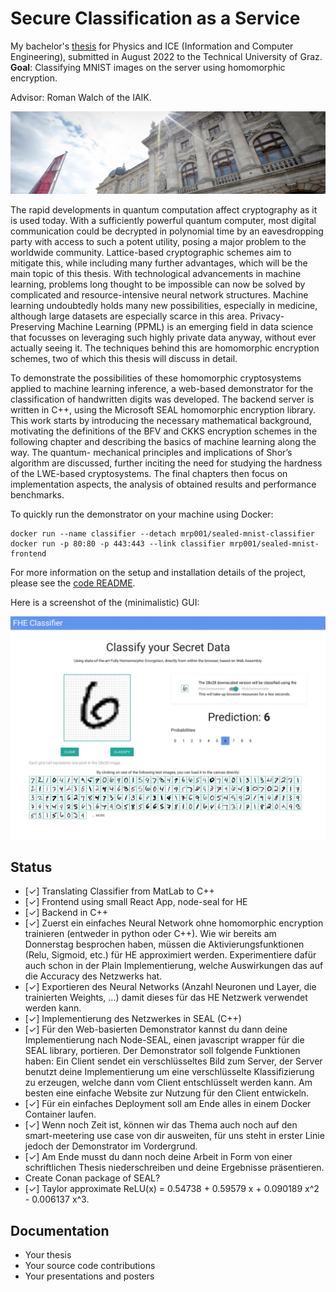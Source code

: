 # Secure Classification as a Service

My bachelor's [thesis](https://raw.githubusercontent.com/MrP01/BachelorsThesis/master/thesis/thesis.pdf) for Physics and ICE (Information and Computer Engineering), submitted in August 2022 to the Technical University of Graz. **Goal**: Classifying MNIST images on the server using homomorphic encryption.

Advisor: Roman Walch of the IAIK.

![Tu Graz Header](presentation/figures/topfigureexample-169.jpg)

The rapid developments in quantum computation affect cryptography as it is used today. With
a sufficiently powerful quantum computer, most digital communication could be decrypted in
polynomial time by an eavesdropping party with access to such a potent utility, posing a major
problem to the worldwide community. Lattice-based cryptographic schemes aim to mitigate
this, while including many further advantages, which will be the main topic of this thesis.
With technological advancements in machine learning, problems long thought to be impossible
can now be solved by complicated and resource-intensive neural network structures. Machine
learning undoubtedly holds many new possibilities, especially in medicine, although large
datasets are especially scarce in this area. Privacy-Preserving Machine Learning (PPML) is
an emerging field in data science that focusses on leveraging such highly private data anyway,
without ever actually seeing it. The techniques behind this are homomorphic encryption schemes,
two of which this thesis will discuss in detail.

To demonstrate the possibilities of these homomorphic cryptosystems applied to machine
learning inference, a web-based demonstrator for the classification of handwritten digits was
developed. The backend server is written in C++, using the Microsoft SEAL
homomorphic encryption library. This work starts by introducing the necessary mathematical
background, motivating the definitions of the BFV and CKKS encryption schemes in the
following chapter and describing the basics of machine learning along the way. The quantum-
mechanical principles and implications of Shor’s algorithm are discussed, further inciting the
need for studying the hardness of the LWE-based cryptosystems. The final chapters then focus
on implementation aspects, the analysis of obtained results and performance benchmarks.

To quickly run the demonstrator on your machine using Docker:

    docker run --name classifier --detach mrp001/sealed-mnist-classifier
    docker run -p 80:80 -p 443:443 --link classifier mrp001/sealed-mnist-frontend

For more information on the setup and installation details of the project, please see the [code README](code/README.md).

Here is a screenshot of the (minimalistic) GUI:

![Screenshot](thesis/figures/frontend.png)

## Status

- [✓] Translating Classifier from MatLab to C++
- [✓] Frontend using small React App, node-seal for HE
- [✓] Backend in C++
- [✓] Zuerst ein einfaches Neural Network ohne homomorphic encryption trainieren (entweder in python oder C++).
  Wie wir bereits am Donnerstag besprochen haben, müssen die Aktivierungsfunktionen (Relu, Sigmoid, etc.)
  für HE approximiert werden. Experimentiere dafür auch schon in der Plain Implementierung, welche Auswirkungen
  das auf die Accuracy des Netzwerks hat.
- [✓] Exportieren des Neural Networks (Anzahl Neuronen und Layer, die trainierten Weights, ...)
  damit dieses für das HE Netzwerk verwendet werden kann.
- [✓] Implementierung des Netzwerkes in SEAL (C++)
- [✓] Für den Web-basierten Demonstrator kannst du dann deine Implementierung nach Node-SEAL,
  einen javascript wrapper für die SEAL library, portieren. Der Demonstrator soll folgende Funktionen haben:
  Ein Client sendet ein verschlüsseltes Bild zum Server, der Server benutzt deine Implementierung
  um eine verschlüsselte Klassifizierung zu erzeugen, welche dann vom Client entschlüsselt werden kann.
  Am besten eine einfache Website zur Nutzung für den Client entwickeln.
- [✓] Für ein einfaches Deployment soll am Ende alles in einem Docker Container laufen.
- [✓] Wenn noch Zeit ist, können wir das Thema auch noch auf den smart-meetering use case von dir ausweiten, für uns steht in erster Linie jedoch der Demonstrator im Vordergrund.
- [✓] Am Ende musst du dann noch deine Arbeit in Form von einer schriftlichen Thesis niederschreiben und deine Ergebnisse präsentieren.
- Create Conan package of SEAL?
- [✓] Taylor approximate ReLU(x) = 0.54738 + 0.59579 x + 0.090189 x^2 - 0.006137 x^3.

## Documentation

- Your thesis
- Your source code contributions
- Your presentations and posters
